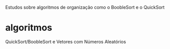 Estudos sobre algoritmos de organização como o BoobleSort e o QuickSort

algoritmos
==========


QuickSort/BoobleSort e Vetores com Números Aleatórios
